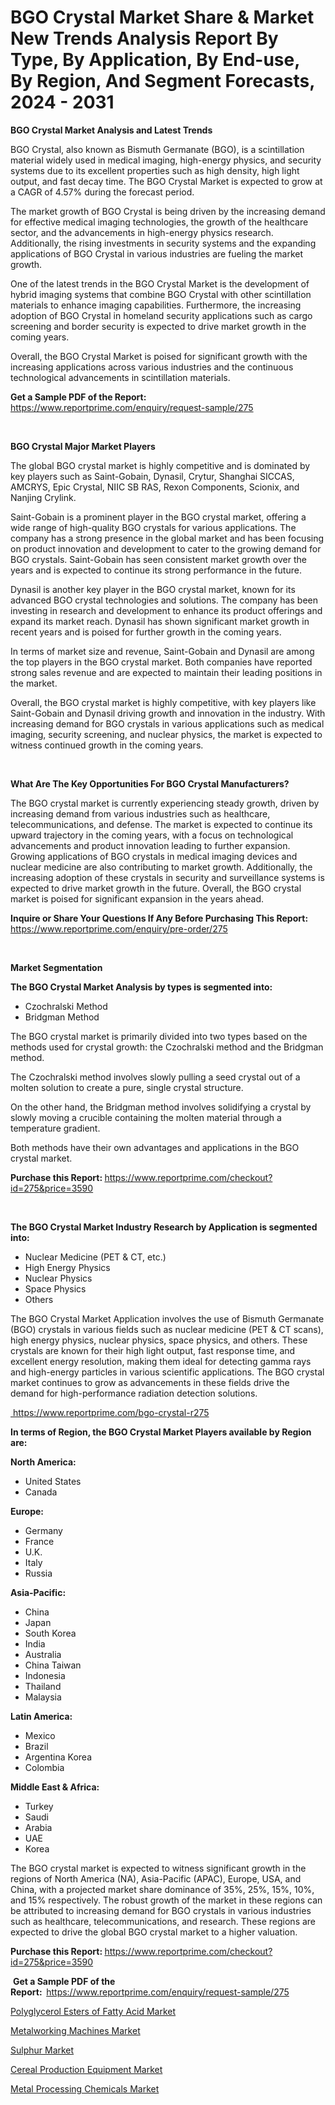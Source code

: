 <p><h1>BGO Crystal Market Share & Market New Trends Analysis Report By Type, By Application, By End-use, By Region, And Segment Forecasts, 2024 - 2031</h1></p><p><strong>BGO Crystal Market Analysis and Latest Trends</strong></p>
<p><p>BGO Crystal, also known as Bismuth Germanate (BGO), is a scintillation material widely used in medical imaging, high-energy physics, and security systems due to its excellent properties such as high density, high light output, and fast decay time. The BGO Crystal Market is expected to grow at a CAGR of 4.57% during the forecast period.</p><p>The market growth of BGO Crystal is being driven by the increasing demand for effective medical imaging technologies, the growth of the healthcare sector, and the advancements in high-energy physics research. Additionally, the rising investments in security systems and the expanding applications of BGO Crystal in various industries are fueling the market growth.</p><p>One of the latest trends in the BGO Crystal Market is the development of hybrid imaging systems that combine BGO Crystal with other scintillation materials to enhance imaging capabilities. Furthermore, the increasing adoption of BGO Crystal in homeland security applications such as cargo screening and border security is expected to drive market growth in the coming years.</p><p>Overall, the BGO Crystal Market is poised for significant growth with the increasing applications across various industries and the continuous technological advancements in scintillation materials.</p></p>
<p><strong>Get a Sample PDF of the Report:&nbsp;</strong> <a href="https://www.reportprime.com/enquiry/request-sample/275">https://www.reportprime.com/enquiry/request-sample/275</a></p>
<p>&nbsp;</p>
<p><strong>BGO Crystal Major Market Players</strong></p>
<p><p>The global BGO crystal market is highly competitive and is dominated by key players such as Saint-Gobain, Dynasil, Crytur, Shanghai SICCAS, AMCRYS, Epic Crystal, NIIC SB RAS, Rexon Components, Scionix, and Nanjing Crylink.</p><p>Saint-Gobain is a prominent player in the BGO crystal market, offering a wide range of high-quality BGO crystals for various applications. The company has a strong presence in the global market and has been focusing on product innovation and development to cater to the growing demand for BGO crystals. Saint-Gobain has seen consistent market growth over the years and is expected to continue its strong performance in the future.</p><p>Dynasil is another key player in the BGO crystal market, known for its advanced BGO crystal technologies and solutions. The company has been investing in research and development to enhance its product offerings and expand its market reach. Dynasil has shown significant market growth in recent years and is poised for further growth in the coming years.</p><p>In terms of market size and revenue, Saint-Gobain and Dynasil are among the top players in the BGO crystal market. Both companies have reported strong sales revenue and are expected to maintain their leading positions in the market.</p><p>Overall, the BGO crystal market is highly competitive, with key players like Saint-Gobain and Dynasil driving growth and innovation in the industry. With increasing demand for BGO crystals in various applications such as medical imaging, security screening, and nuclear physics, the market is expected to witness continued growth in the coming years.</p></p>
<p>&nbsp;</p>
<p><strong>What Are The Key Opportunities For BGO Crystal Manufacturers?</strong></p>
<p><p>The BGO crystal market is currently experiencing steady growth, driven by increasing demand from various industries such as healthcare, telecommunications, and defense. The market is expected to continue its upward trajectory in the coming years, with a focus on technological advancements and product innovation leading to further expansion. Growing applications of BGO crystals in medical imaging devices and nuclear medicine are also contributing to market growth. Additionally, the increasing adoption of these crystals in security and surveillance systems is expected to drive market growth in the future. Overall, the BGO crystal market is poised for significant expansion in the years ahead.</p></p>
<p><strong>Inquire or Share Your Questions If Any Before Purchasing This Report:</strong> <a href="https://www.reportprime.com/enquiry/pre-order/275">https://www.reportprime.com/enquiry/pre-order/275</a></p>
<p>&nbsp;</p>
<p><strong>Market Segmentation</strong></p>
<p><strong>The BGO Crystal Market Analysis by types is segmented into:</strong></p>
<p><ul><li>Czochralski Method</li><li>Bridgman Method</li></ul></p>
<p><p>The BGO crystal market is primarily divided into two types based on the methods used for crystal growth: the Czochralski method and the Bridgman method. </p><p>The Czochralski method involves slowly pulling a seed crystal out of a molten solution to create a pure, single crystal structure. </p><p>On the other hand, the Bridgman method involves solidifying a crystal by slowly moving a crucible containing the molten material through a temperature gradient. </p><p>Both methods have their own advantages and applications in the BGO crystal market.</p></p>
<p><strong>Purchase this Report:&nbsp;</strong><a href="https://www.reportprime.com/checkout?id=275&price=3590">https://www.reportprime.com/checkout?id=275&price=3590</a></p>
<p>&nbsp;</p>
<p><strong>The BGO Crystal Market Industry Research by Application is segmented into:</strong></p>
<p><ul><li>Nuclear Medicine (PET & CT, etc.)</li><li>High Energy Physics</li><li>Nuclear Physics</li><li>Space Physics</li><li>Others</li></ul></p>
<p><p>The BGO Crystal Market Application involves the use of Bismuth Germanate (BGO) crystals in various fields such as nuclear medicine (PET & CT scans), high energy physics, nuclear physics, space physics, and others. These crystals are known for their high light output, fast response time, and excellent energy resolution, making them ideal for detecting gamma rays and high-energy particles in various scientific applications. The BGO crystal market continues to grow as advancements in these fields drive the demand for high-performance radiation detection solutions.</p></p>
<p><a href="https://www.reportprime.com/bgo-crystal-r275">&nbsp;https://www.reportprime.com/bgo-crystal-r275</a></p>
<p><strong>In terms of Region, the BGO Crystal Market Players available by Region are:</strong></p>
<p>
    <p> <strong> North America: </strong>
        <ul>
            <li>United States</li>
            <li>Canada</li>
        </ul>
        </p> 
    <p> <strong> Europe: </strong>
        <ul>
            <li>Germany</li>
            <li>France</li>
            <li>U.K.</li>
            <li>Italy</li>
            <li>Russia</li>
        </ul>
        </p> 
    <p> <strong> Asia-Pacific: </strong>
        <ul>
            <li>China</li>
            <li>Japan</li>
            <li>South Korea</li>
            <li>India</li>
            <li>Australia</li>
            <li>China Taiwan</li>
            <li>Indonesia</li>
            <li>Thailand</li>
            <li>Malaysia</li>
        </ul>
        </p> 
    <p> <strong> Latin America: </strong>
        <ul>
            <li>Mexico</li>
            <li>Brazil</li>
            <li>Argentina Korea</li>
            <li>Colombia</li>
        </ul>
        </p> 
    <p> <strong> Middle East & Africa: </strong>
        <ul>
            <li>Turkey</li>
            <li>Saudi</li>
            <li>Arabia</li>
            <li>UAE</li>
            <li>Korea</li>
        </ul>
    </p>
    </p>
<p><p>The BGO crystal market is expected to witness significant growth in the regions of North America (NA), Asia-Pacific (APAC), Europe, USA, and China, with a projected market share dominance of 35%, 25%, 15%, 10%, and 15% respectively. The robust growth of the market in these regions can be attributed to increasing demand for BGO crystals in various industries such as healthcare, telecommunications, and research. These regions are expected to drive the global BGO crystal market to a higher valuation.</p></p>
<p><strong>Purchase this Report: </strong><a href="https://www.reportprime.com/checkout?id=275&price=3590">https://www.reportprime.com/checkout?id=275&price=3590</a></p>
<p>&nbsp;<strong>Get a Sample PDF of the Report:&nbsp;&nbsp;</strong><a href="https://www.reportprime.com/enquiry/request-sample/275">https://www.reportprime.com/enquiry/request-sample/275</a></p>
<p><strong></strong></p>
<p><p><a href="https://github.com/RickHolmes3/Market-Research-Report-List-6/blob/main/polyglycerol-esters-of-fatty-acid-market.md">Polyglycerol Esters of Fatty Acid Market</a></p><p><a href="https://issuu.com/reportprime-2/docs/metalworking-machines-market-size-2_7644e3476215da">Metalworking Machines Market</a></p><p><a href="https://github.com/Krish2023na/Market-Research-Report-List-6/blob/main/sulphur-market.md">Sulphur Market</a></p><p><a href="https://www.linkedin.com/pulse/global-cereal-production-equipment-market-opportunities-forecast-uaywe?trackingId=sbJYyCutTP%2B1NjdaGbCaCQ%3D%3D">Cereal Production Equipment Market</a></p><p><a href="https://issuu.com/reportprime-2/docs/metal-processing-chemicals-market-s_0ec915d6075f1b">Metal Processing Chemicals Market</a></p></p>